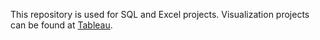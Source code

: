 This repository is used for SQL and Excel projects.
Visualization projects can be found at [Tableau](https://public.tableau.com/app/profile/james.moore2102).
